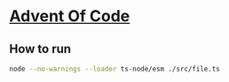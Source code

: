 # [Advent Of Code](https://adventofcode.com/)

## How to run

```bash
node --no-warnings --loader ts-node/esm ./src/file.ts
```
